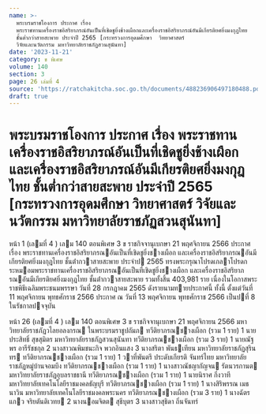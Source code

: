 ```yaml
---
name: >-
  พระบรมราชโองการ ประกาศ เรื่อง
  พระราชทานเครื่องราชอิสริยาภรณ์อันเป็นที่เชิดชูยิ่งช้างเผือกและเครื่องราชอิสริยาภรณ์อันมีเกียรติยศยิ่งมงกุฎไทย
  ชั้นต่ำกว่าสายสะพาย ประจำปี 2565 [กระทรวงการอุดมศึกษา  วิทยาศาสตร์ 
  วิจัยและนวัตกรรม มหาวิทยาลัยราชภัฏสวนสุนันทา]
date: '2023-11-21'
category: ข พิเศษ
volume: 140
section: 3
page: 26 เล่มที่ 4
source: 'https://ratchakitcha.soc.go.th/documents/488236906497180488.pdf'
draft: true
---
```


# พระบรมราชโองการ ประกาศ เรื่อง พระราชทานเครื่องราชอิสริยาภรณ์อันเป็นที่เชิดชูยิ่งช้างเผือกและเครื่องราชอิสริยาภรณ์อันมีเกียรติยศยิ่งมงกุฎไทย ชั้นต่ำกว่าสายสะพาย ประจำปี 2565 [กระทรวงการอุดมศึกษา  วิทยาศาสตร์  วิจัยและนวัตกรรม มหาวิทยาลัยราชภัฏสวนสุนันทา]

หน้า 1 (เลมที่ 4 ) เลม 140 ตอนพิเศษ 3 ข ราชกิจจานุเบกษา 21 พฤศจิกายน 2566 ประกาศ เรื่อง พระราชทานเครื่องราชอิสริยาภรณอันเป็นที่เชิดชูยิ่งชางเผือก และเครื่องราชอิสริยาภรณอันมีเกียรติยศยิ่งมงกุฎไทย ชั้นต่ํากวาสายสะพาย ประจําป 2565 ทรงพระกรุณาโปรดเกลาโปรดกระหมอมพระราชทานเครื่องราชอิสริยาภรณอันเป็นที่เชิดชูยิ่งชางเผือก และเครื่องราชอิสริยาภรณอันมีเกียรติยศยิ่งมงกุฎไทย ชั้นต่ํากวาสายสะพาย รวมทั้งสิ้น 403,981 ราย เนื่องในโอกาสพระราชพิธีเฉลิมพระชนมพรรษา วันที่ 28 กรกฎาคม 2565 ดังรายนามทายประกาศนี้ ทั้งนี้ ตั้งแต่วันที่ 11 พฤศจิกายน พุทธศักราช 2566 ประกาศ ณ วันที่ 13 พฤศจิกายน พุทธศักราช 2566 เป็นปที่ 8 ในรัชกาลปจจุบัน

หน้า 26 (เลมที่ 4 ) เลม 140 ตอนพิเศษ 3 ข ราชกิจจานุเบกษา 21 พฤศจิกายน 2566 มหาวิทยาลัยราชภัฏวไลยอลงกรณ ในพระบรมราชูปถัมภ ทวีติยาภรณชางเผือก (รวม 1 ราย) 1 นายประสิทธิ์ สุขสุมิตร มหาวิทยาลัยราชภัฏสวนสุนันทา ทวีติยาภรณชางเผือก (รวม 3 ราย) 1 นายณัฐพร อารีรัชชกุล 2 นางสาวณพิมชนะกิจ พวกอินแสง 3 นางสริตา พันธเทียน มหาวิทยาลัยราชภัฏสุรินทร ทวีติยาภรณชางเผือก (รวม 1 ราย) 1 วาที่พันตรี ประดับเกียรติ จันทร์ไทย มหาวิทยาลัยราชภัฏหมู่บ้านจอมบึง ทวีติยาภรณชางเผือก (รวม 1 ราย) 1 นางสาวณัชญากัญจน รัตนวรกานต มหาวิทยาลัยราชภัฏอุบลราชธานี ทวีติยาภรณชางเผือก (รวม 1 ราย) 1 นายนิราศ กิ่งวาที มหาวิทยาลัยเทคโนโลยีราชมงคลธัญบุรี ทวีติยาภรณชางเผือก (รวม 1 ราย) 1 นางสิริพรรณ เมธนาวิน มหาวิทยาลัยเทคโนโลยีราชมงคลพระนคร ทวีติยาภรณชางเผือก (รวม 3 ราย) 1 นางฉัตรแกว จริยตันติเวทย 2 นางนอมจิตต สุธีบุตร 3 นางสาวสุธิดา ถิ่นจันทร์
